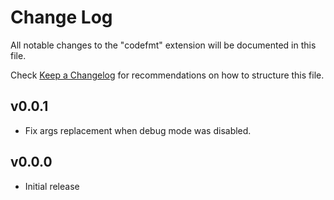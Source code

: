 # Change Log

All notable changes to the "codefmt" extension will be documented in this file.

Check [Keep a Changelog](http://keepachangelog.com/) for recommendations on how
to structure this file.

## v0.0.1

- Fix args replacement when debug mode was disabled.

## v0.0.0

- Initial release
